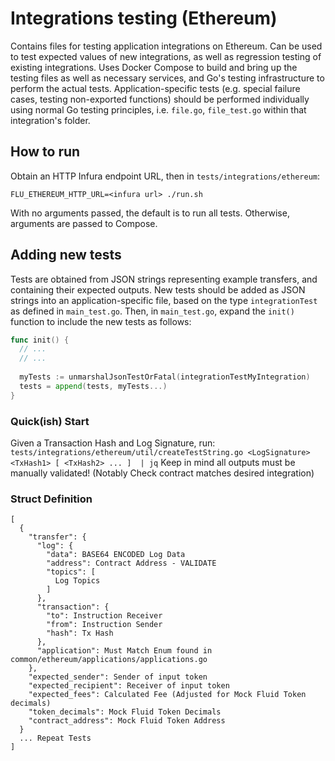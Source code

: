 # Integrations testing (Ethereum)

Contains files for testing application integrations on Ethereum. Can be used to
test expected values of new integrations, as well as regression testing of existing
integrations. Uses Docker Compose to build and bring up the testing files as well as
necessary services, and Go's testing infrastructure to perform the actual tests.
Application-specific tests (e.g. special failure cases, testing non-exported functions)
should be performed individually using normal Go testing principles, i.e. `file.go`,
`file_test.go` within that integration's folder.

## How to run

Obtain an HTTP Infura endpoint URL, then in `tests/integrations/ethereum`:

`FLU_ETHEREUM_HTTP_URL=<infura url> ./run.sh` 

With no arguments passed, the default is to run all tests. Otherwise, arguments are passed
to Compose.

## Adding new tests

Tests are obtained from JSON strings representing example transfers, and containing
their expected outputs. New tests should be added as JSON strings into an 
application-specific file, based on the type `integrationTest` as defined in `main_test.go`. 
Then, in `main_test.go`, expand the `init()` function to include the new tests as follows:

```go
func init() {
  // ...
  // ...
    
  myTests := unmarshalJsonTestOrFatal(integrationTestMyIntegration)
  tests = append(tests, myTests...)
}
```

### Quick(ish) Start

Given a Transaction Hash and Log Signature, run: 
`tests/integrations/ethereum/util/createTestString.go <LogSignature> <TxHash1> [ <TxHash2> ... ]  | jq`
Keep in mind all outputs must be manually validated! (Notably Check contract matches desired integration)

### Struct Definition
```
[
  {
    "transfer": {
      "log": {
        "data": BASE64 ENCODED Log Data
        "address": Contract Address - VALIDATE
        "topics": [
          Log Topics
        ]
      },
      "transaction": {
        "to": Instruction Receiver
        "from": Instruction Sender
        "hash": Tx Hash
      },
      "application": Must Match Enum found in common/ethereum/applications/applications.go
    },
    "expected_sender": Sender of input token
    "expected_recipient": Receiver of input token
    "expected_fees": Calculated Fee (Adjusted for Mock Fluid Token decimals)
    "token_decimals": Mock Fluid Token Decimals
    "contract_address": Mock Fluid Token Address
  }
  ... Repeat Tests
]
````

